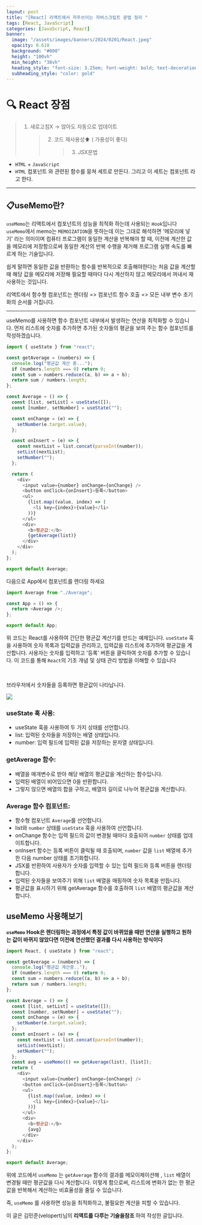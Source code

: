 ```yaml
---
layout: post
title: "[React] 리액트에서 자주쓰이는 자바스크립트 문법 정리 "
tags: [React, JavaScript]
categories: [JavaScript, React]
banner:
  image: "/assets/images/banners/2024/0201/React.jpeg"
  opacity: 0.618
  background: "#000"
  height: "100vh"
  min_height: "38vh"
  heading_style: "font-size: 3.25em; font-weight: bold; text-decoration: underline"
  subheading_style: "color: gold"
---
```


# 🔍 React 장점

> 1. 새로고침X -> 않아도 자동으로 업데이트
>    > 2. 코드 재사용성⬆️ ( 가용성이 좋다)
>    >    > 3. JSX문법

- `HTML` + `JavaScript`
- `HTML` 컴포넌트 와 관련된 함수를 뭉쳐 세트로 만든다. 그리고 이 세트는 컴포넌트 라고 한다.

---

## 📋useMemo란?

`useMemo`는 리액트에서 컴포넌트의 성능을 최적화 하는데 사용되는 `Hook`입니다
`useMemo`에서 memo는 `MEMOIZATION`을 뜻하는데 이는 그대로 해석하면 '메모리에 넣기' 라는 의미이며 컴퓨터 프로그램이 동일한 계산을 반복해야 할 때, 이전에 계산한 값을 메모리에 저장함으로써 동일한 계산의 반복 수행을 제거해 프로그램 실행 속도를 빠르게 하는 기술입니다.

쉽게 말하면 동일한 값을 반환하는 함수를 반복적으로 호출해야한다는 처음 값을 계산할 때 해당 값을 메모리에 저장해 필요할 때마다 다시 계산하지 않고 메모리에서 꺼내서 재사용하는 것입니다.

리액트에서 함수형 컴포넌트는 렌더링 => 컴포넌트 함수 호출 => 모든 내부 변수 초기화의 순서를 거칩니다.

---

useMemo를 사용하면 함수 컴포넌트 내부에서 발생하는 연산을 최적화할 수 있습니다.
먼저 리스트에 숫자를 추가하면 추가된 숫자들의 평균을 보여 주는 함수 컴포넌트를 작성하겠습니다.

```javascript
import { useState } from "react";

const getAverage = (numbers) => {
  console.log("평균값 계산 중...");
  if (numbers.length === 0) return 0;
  const sum = numbers.reduce((a, b) => a + b);
  return sum / numbers.length;
};

const Average = () => {
  const [list, setList] = useState([]);
  const [number, setNumber] = useState("");

  const onChange = (e) => {
    setNumber(e.target.value);
  };

  const onInsert = (e) => {
    const nextList = list.concat(parseInt(number));
    setList(nextList);
    setNumber("");
  };

  return (
    <div>
      <input value={number} onChange={onChange} />
      <button onClick={onInsert}>등록</button>
      <ul>
        {list.map((value, index) => (
          <li key={index}>{value}</li>
        ))}
      </ul>
      <div>
        <b>평균값:</b>
        {getAverage(list)}
      </div>
    </div>
  );
};

export default Average;
```

다음으로 App에서 컴포넌트를 렌더링 하세요

```javascript
import Average from "./Average";

const App = () => {
  return <Average />;
};

export default App;
```

위 코드는 React를 사용하여 간단한 평균값 계산기를 만드는 예제입니다.
`useState` 훅을 사용하여 숫자 목록과 입력값을 관리하고,
입력값을 리스트에 추가하여 평균값을 계산합니다. 사용자는 숫자를 입력하고 '등록' 버튼을 클릭하여 숫자를 추가할 수 있습니다.
이 코드를 통해 `React`의 기초 개념 및 상태 관리 방법을 이해할 수 있습니다

<br />

브라우저에서 숫자들을 등록하면 평균값이 나타납니다.

<img src="/assets/images/img/Gitblog_img/2024_02_22/useMemo.png">

### useState 훅 사용:

- useState 훅을 사용하여 두 가지 상태를 선언합니다.
- list: 입력된 숫자들을 저장하는 배열 상태입니다.
- number: 입력 필드에 입력된 값을 저장하는 문자열 상태입니다.

### getAverage 함수:

- 배열을 매개변수로 받아 해당 배열의 평균값을 계산하는 함수입니다.
- 입력된 배열이 비어있으면 0을 반환합니다.
- 그렇지 않으면 배열의 합을 구하고, 배열의 길이로 나누어 평균값을 계산합니다.

### Average 함수 컴포넌트:

- 함수형 컴포넌트 `Average`를 선언합니다.
- list와 `number` 상태를 `useState` 훅을 사용하여 선언합니다.
- onChange 함수는 입력 필드의 값이 변경될 때마다 호출되어 `number` 상태를 업데이트합니다.
- onInsert 함수는 등록 버튼이 클릭될 때 호출되며,
  `number` 값을 `list` 배열에 추가한 다음 number 상태를 초기화합니다.
- JSX를 반환하여 사용자가 숫자를 입력할 수 있는 입력 필드와 등록 버튼을 렌더링합니다.
- 입력된 숫자들을 보여주기 위해 `list` 배열을 매핑하여 숫자 목록을 만듭니다.
- 평균값을 표시하기 위해 getAverage 함수를 호출하여 `list` 배열의 평균값을 계산합니다.

## useMemo 사용해보기

<b>`useMemo` Hook은 렌더링하는 과정에서 특정 값이 바뀌었을 때만 연산을 실행하고
원하는 값이 바뀌지 않았다면 이전에 연산했던 결과를 다시 사용하는 방식이다</b>

```javascript
import React, { useState } from "react";

const getAverage = (numbers) => {
  console.log("평균값 계산중..");
  if (numbers.length === 0) return 0;
  const sum = numbers.reduce((a, b) => a + b);
  return sum / numbers.length;
};

const Average = () => {
  const [list, setList] = useState([]);
  const [number, setNumber] = useState("");
  const onChange = (e) => {
    setNumber(e.target.value);
  };
  const onInsert = (e) => {
    const nextList = list.concat(parseInt(number));
    setList(nextList);
    setNumber("");
  };
  const avg = useMemo(() => getAverage(list), [list]);
  return (
    <div>
      <input value={number} onChange={onChange} />
      <button onClick={onInsert}>등록</button>
      <ul>
        {list.map((value, index) => (
          <li key={index}>{value}</li>
        ))}
      </ul>
      <div>
        <b>평균값:</b>
        {avg}
      </div>
    </div>
  );
};

export default Average;
```

위에 코드에서 `useMemo` 는 `getAverage` 함수의 결과를 메모이제이션해 , `list` 배열이 변경될 때만
평균값을 다시 계산합니다. 이렇게 함으로써, 리스트에 변화가 없는 한 평균값을 반복해서 계산하는 비효율성을 줄일 수 있습니다.

즉, `useMemo` 를 사용하면 성능을 최적화하고, 불필요한 계산을 피할 수 있습니다.

이 글은 김민준(velopert)님의 <b>리액트를 다루는 기술을참조 </b>하여 작성한 글입니다.
